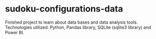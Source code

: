 # sudoku-configurations-data
Finished project to learn about data bases and data analysis tools. Technologies utilized: Python, Pandas library, SQLite (sqlite3 library) and Power BI.
